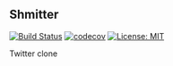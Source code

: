## Shmitter

[![Build Status](https://travis-ci.org/apirobot/shmitter.svg?branch=master)](https://travis-ci.org/apirobot/shmitter)
[![codecov](https://codecov.io/gh/apirobot/shmitter/branch/master/graph/badge.svg)](https://codecov.io/gh/apirobot/shmitter)
[![License: MIT](https://img.shields.io/badge/License-MIT-yellow.svg)](https://opensource.org/licenses/MIT)

Twitter clone
